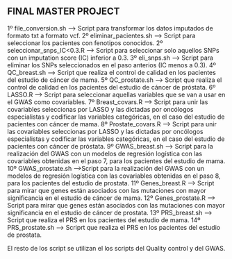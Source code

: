 ## FINAL MASTER PROJECT


1º file_conversion.sh --> Script para transformar los datos imputados de formato txt a formato vcf.
2º eliminar_pacientes.sh --> Script para seleccionar los pacientes con fenotipos conocidos.
2º seleccionar_snps_IC<0.3.R --> Script para seleccionar solo aquellos SNPs con un imputation score (IC) inferior a 0.3.
3º eli_snps.sh --> Script para eliminar los SNPs seleccionados en el paso anterios (IC menos a 0.3).
4º QC_breast.sh --> Script que realiza el control de calidad en los pacientes del estudio de cáncer de mama.
5º QC_prostate.sh --> Script que realiza el control de calidad en los pacientes del estudio de cáncer de próstata.
6º LASSO.R --> Script para seleccionar aquellas variables que se van a usar en el GWAS como covariables.
7º Breast_covars.R --> Script para unir las covariables seleccionas por LASSO y las dictadas por oncólogos especialistas y codificar las variables categóricas, en el caso del estudio de pacientes con cáncer de mama.
8º Prostate_covars.R --> Script para unir las covariables seleccionas por LASSO y las dictadas por oncólogos especialistas y codificar las variables categóricas, en el caso del estudio de pacientes con cáncer de próstata.
9º GWAS_breast.sh --> Script para la realización del GWAS con un modelos de regresión logística con las covariables obtenidas en el paso 7, para los pacientes del estudio de mama.
10º GWAS_prostate.sh -->Script para la realización del GWAS con un modelos de regresión logística con las covariables obtenidas en el paso 8, para los pacientes del estudio de prostata.
11º Genes_breast.R --> Script para mirar que genes están asociados con las mutaciones con mayor significancia en el estudio de cáncer de mama.
12º Genes_prostate.R --> Script para mirar que genes están asociados con las mutaciones con mayor significancia en el estudio de cáncer de prostata.
13º PRS_breast.sh --> Script que realiza el PRS en los pacientes del estudio de mama.
14º PRS_prostate.sh --> Scriprt que realiza el PRS en los pacientes del estudio de prostata.

El resto de los script se utilizan el los scripts del Quality control y del GWAS.
